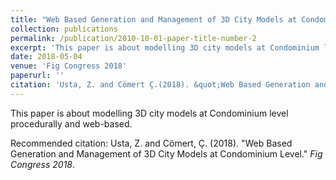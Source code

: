 ```yaml
---
title: "Web Based Generation and Management of 3D City Models at Condominium Level"
collection: publications
permalink: /publication/2010-10-01-paper-title-number-2
excerpt: 'This paper is about modelling 3D city models at Condominium level procedurally and web-based.'
date: 2018-05-04
venue: 'Fig Congress 2018'
paperurl: ''
citation: 'Usta, Z. and Cömert Ç.(2018). &quot;Web Based Generation and Management of 3D City Models at Condominium Level.&quot; <i>Fig Congress 2018</i>.'
---
```

This paper is about modelling 3D city models at Condominium level procedurally and web-based.

Recommended citation: Usta, Z. and Cömert, Ç. (2018). "Web Based Generation and Management of 3D City Models at Condominium Level." <i>Fig Congress 2018</i>.